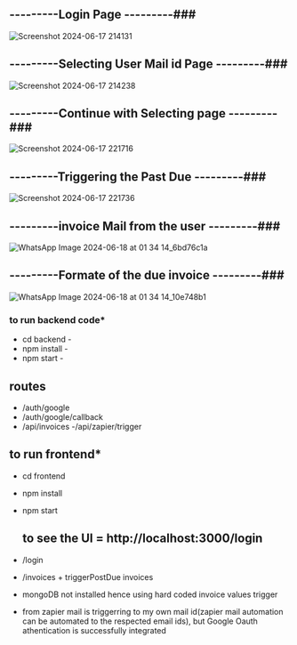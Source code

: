 ## ---------Login Page  ---------###
![Screenshot 2024-06-17 214131](https://github.com/Jagadeeshmetta21/tensorGo/assets/140520901/52c2ad63-65b6-44b1-8478-c44414c03432)

## ---------Selecting User Mail id Page  ---------###

![Screenshot 2024-06-17 214238](https://github.com/Jagadeeshmetta21/tensorGo/assets/140520901/7b08a376-3e54-4f83-b22a-caeb3e72e250)

## ---------Continue with Selecting page ---------###

![Screenshot 2024-06-17 221716](https://github.com/Jagadeeshmetta21/tensorGo/assets/140520901/bba92e89-4a91-4c57-a714-f73c6d12af9f)

## ---------Triggering the Past Due  ---------###

![Screenshot 2024-06-17 221736](https://github.com/Jagadeeshmetta21/tensorGo/assets/140520901/06ba62dc-ab31-44b0-8ba0-3c08682fc3e7)

## ---------invoice Mail  from the user ---------###

![WhatsApp Image 2024-06-18 at 01 34 14_6bd76c1a](https://github.com/Jagadeeshmetta21/tensorGo/assets/140520901/4a70fd0d-088c-47b9-becc-eb090624349b)

## ---------Formate of the due invoice   ---------###

![WhatsApp Image 2024-06-18 at 01 34 14_10e748b1](https://github.com/Jagadeeshmetta21/tensorGo/assets/140520901/67ecbb35-0e63-407c-85b4-7b4cbeda489d)

### to run backend code*

-  cd backend -
-  npm install -
-  npm start -

## routes

- /auth/google
- /auth/google/callback
- /api/invoices
-/api/zapier/trigger


## to run frontend*

- cd frontend
- npm install
- npm start

   ## to see the UI = http://localhost:3000/login

                    
- /login
- /invoices + triggerPostDue invoices

- mongoDB not installed hence using hard coded invoice values
trigger

- from zapier mail is triggerring to my own mail id(zapier mail automation can be automated to the respected email ids), but Google Oauth athentication is successfully integrated


